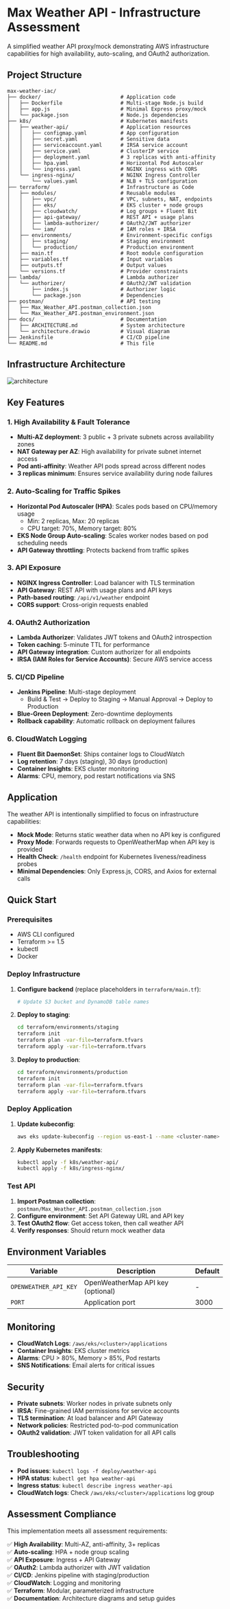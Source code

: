 # Max Weather API - Infrastructure Assessment

A simplified weather API proxy/mock demonstrating AWS infrastructure capabilities for high availability, auto-scaling, and OAuth2 authorization.

## Project Structure

```
max-weather-iac/
├── docker/                          # Application code
│   ├── Dockerfile                   # Multi-stage Node.js build
│   ├── app.js                       # Minimal Express proxy/mock
│   └── package.json                 # Node.js dependencies
├── k8s/                             # Kubernetes manifests
│   ├── weather-api/                 # Application resources
│   │   ├── configmap.yaml           # App configuration
│   │   ├── secret.yaml              # Sensitive data
│   │   ├── serviceaccount.yaml      # IRSA service account
│   │   ├── service.yaml             # ClusterIP service
│   │   ├── deployment.yaml          # 3 replicas with anti-affinity
│   │   ├── hpa.yaml                 # Horizontal Pod Autoscaler
│   │   └── ingress.yaml             # NGINX ingress with CORS
│   └── ingress-nginx/               # NGINX Ingress Controller
│       └── values.yaml              # NLB + TLS configuration
├── terraform/                       # Infrastructure as Code
│   ├── modules/                     # Reusable modules
│   │   ├── vpc/                     # VPC, subnets, NAT, endpoints
│   │   ├── eks/                     # EKS cluster + node groups
│   │   ├── cloudwatch/              # Log groups + Fluent Bit
│   │   ├── api-gateway/             # REST API + usage plans
│   │   ├── lambda-authorizer/       # OAuth2/JWT authorizer
│   │   └── iam/                     # IAM roles + IRSA
│   ├── environments/                # Environment-specific configs
│   │   ├── staging/                 # Staging environment
│   │   └── production/              # Production environment
│   ├── main.tf                      # Root module configuration
│   ├── variables.tf                 # Input variables
│   ├── outputs.tf                   # Output values
│   └── versions.tf                  # Provider constraints
├── lambda/                          # Lambda authorizer
│   └── authorizer/                  # OAuth2/JWT validation
│       ├── index.js                 # Authorizer logic
│       └── package.json             # Dependencies
├── postman/                         # API testing
│   ├── Max_Weather_API.postman_collection.json
│   └── Max_Weather_API.postman_environment.json
├── docs/                            # Documentation
│   ├── ARCHITECTURE.md              # System architecture
│   └── architecture.drawio          # Visual diagram
├── Jenkinsfile                      # CI/CD pipeline
└── README.md                        # This file
```

## Infrastructure Architecture
![architecture](./diagrams/architecture.png)

## Key Features

### 1. High Availability & Fault Tolerance
- **Multi-AZ deployment**: 3 public + 3 private subnets across availability zones
- **NAT Gateway per AZ**: High availability for private subnet internet access
- **Pod anti-affinity**: Weather API pods spread across different nodes
- **3 replicas minimum**: Ensures service availability during node failures

### 2. Auto-Scaling for Traffic Spikes
- **Horizontal Pod Autoscaler (HPA)**: Scales pods based on CPU/memory usage
  - Min: 2 replicas, Max: 20 replicas
  - CPU target: 70%, Memory target: 80%
- **EKS Node Group Auto-scaling**: Scales worker nodes based on pod scheduling needs
- **API Gateway throttling**: Protects backend from traffic spikes

### 3. API Exposure
- **NGINX Ingress Controller**: Load balancer with TLS termination
- **API Gateway**: REST API with usage plans and API keys
- **Path-based routing**: `/api/v1/weather` endpoint
- **CORS support**: Cross-origin requests enabled

### 4. OAuth2 Authorization
- **Lambda Authorizer**: Validates JWT tokens and OAuth2 introspection
- **Token caching**: 5-minute TTL for performance
- **API Gateway integration**: Custom authorizer for all endpoints
- **IRSA (IAM Roles for Service Accounts)**: Secure AWS service access

### 5. CI/CD Pipeline
- **Jenkins Pipeline**: Multi-stage deployment
  - Build & Test → Deploy to Staging → Manual Approval → Deploy to Production
- **Blue-Green Deployment**: Zero-downtime deployments
- **Rollback capability**: Automatic rollback on deployment failures

### 6. CloudWatch Logging
- **Fluent Bit DaemonSet**: Ships container logs to CloudWatch
- **Log retention**: 7 days (staging), 30 days (production)
- **Container Insights**: EKS cluster monitoring
- **Alarms**: CPU, memory, pod restart notifications via SNS

## Application

The weather API is intentionally simplified to focus on infrastructure capabilities:

- **Mock Mode**: Returns static weather data when no API key is configured
- **Proxy Mode**: Forwards requests to OpenWeatherMap when API key is provided
- **Health Check**: `/health` endpoint for Kubernetes liveness/readiness probes
- **Minimal Dependencies**: Only Express.js, CORS, and Axios for external calls

## Quick Start

### Prerequisites
- AWS CLI configured
- Terraform >= 1.5
- kubectl
- Docker

### Deploy Infrastructure

1. **Configure backend** (replace placeholders in `terraform/main.tf`):
   ```bash
   # Update S3 bucket and DynamoDB table names
   ```

2. **Deploy to staging**:
   ```bash
   cd terraform/environments/staging
   terraform init
   terraform plan -var-file=terraform.tfvars
   terraform apply -var-file=terraform.tfvars
   ```

3. **Deploy to production**:
   ```bash
   cd terraform/environments/production
   terraform init
   terraform plan -var-file=terraform.tfvars
   terraform apply -var-file=terraform.tfvars
   ```

### Deploy Application

1. **Update kubeconfig**:
   ```bash
   aws eks update-kubeconfig --region us-east-1 --name <cluster-name>
   ```

2. **Apply Kubernetes manifests**:
   ```bash
   kubectl apply -f k8s/weather-api/
   kubectl apply -f k8s/ingress-nginx/
   ```

### Test API

1. **Import Postman collection**: `postman/Max_Weather_API.postman_collection.json`
2. **Configure environment**: Set API Gateway URL and API key
3. **Test OAuth2 flow**: Get access token, then call weather API
4. **Verify responses**: Should return mock weather data

## Environment Variables

| Variable | Description | Default |
|----------|-------------|---------|
| `OPENWEATHER_API_KEY` | OpenWeatherMap API key (optional) | - |
| `PORT` | Application port | 3000 |

## Monitoring

- **CloudWatch Logs**: `/aws/eks/<cluster>/applications`
- **Container Insights**: EKS cluster metrics
- **Alarms**: CPU > 80%, Memory > 85%, Pod restarts
- **SNS Notifications**: Email alerts for critical issues

## Security

- **Private subnets**: Worker nodes in private subnets only
- **IRSA**: Fine-grained IAM permissions for service accounts
- **TLS termination**: At load balancer and API Gateway
- **Network policies**: Restricted pod-to-pod communication
- **OAuth2 validation**: JWT token validation for all API calls

## Troubleshooting

- **Pod issues**: `kubectl logs -f deploy/weather-api`
- **HPA status**: `kubectl get hpa weather-api`
- **Ingress status**: `kubectl describe ingress weather-api`
- **CloudWatch logs**: Check `/aws/eks/<cluster>/applications` log group

## Assessment Compliance

This implementation meets all assessment requirements:

✅ **High Availability**: Multi-AZ, anti-affinity, 3+ replicas  
✅ **Auto-scaling**: HPA + node group scaling  
✅ **API Exposure**: Ingress + API Gateway  
✅ **OAuth2**: Lambda authorizer with JWT validation  
✅ **CI/CD**: Jenkins pipeline with staging/production  
✅ **CloudWatch**: Logging and monitoring  
✅ **Terraform**: Modular, parameterized infrastructure  
✅ **Documentation**: Architecture diagrams and setup guides
